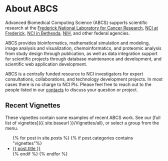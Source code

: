 # About ABCS

Advanced Biomedical Computing Science (ABCS) supports scientific research at the [Frederick National Laboratory for Cancer Research](https://frederick.cancer.gov/), [NCI at Frederick](https://ncifrederick.cancer.gov/Default.aspx), [NCI in Bethesda](https://www.cancer.gov/), [NIH](https://www.nih.gov/), and other federal agencies.

ABCS provides bioinformatics, mathematical simulation and modeling, image analysis and visualization, chemoinformatics, and proteomic analysis from study design through publication, as well as data integration support for scientific projects through database maintenance and development, and scientific web application development.

ABCS is a centrally funded resource to NCI investigators for expert consultations, collaborations, and technology development projects. In most cases there is no charge to NCI PIs. Please feel free to reach out to the people listed in our [contacts](https://abcsfrederick.info/Contacts) to discuss your question or project.

## Recent Vignettes

These vignettes contain some examples of recent ABCS work. See our [full list of vignettes]({{ site.baseurl }}/Vignettes/all), or select a group from the menu.

<ul>
    {% for post in site.posts %}
    {% if post.categories contains "vignettes"%}
        <li>
            <a href="{{ site.baseurl }}{{ post.url }}">{{ post.title }}</a>
        </li>
    {% endif %}
    {% endfor %}
</ul>